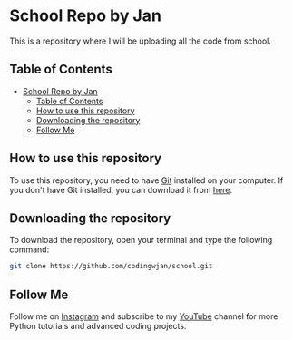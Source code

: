 # School Repo by Jan
This is a repository where I will be uploading all the code from school.
## Table of Contents
- [School Repo by Jan](#school-repo-by-jan)
  - [Table of Contents](#table-of-contents)
  - [How to use this repository](#how-to-use-this-repository)
  - [Downloading the repository](#downloading-the-repository)
  - [Follow Me](#follow-me)
## How to use this repository
To use this repository, you need to have [Git](https://git-scm.com/) installed on your computer. If you don't have Git installed, you can download it from [here](https://git-scm.com/downloads).
## Downloading the repository
To download the repository, open your terminal and type the following command:
```bash
git clone https://github.com/codingwjan/school.git
```
## Follow Me
Follow me on [Instagram](https://www.instagram.com/jan.pnk/) and subscribe to my [YouTube](https://www.youtube.com/@codingwjan) channel for more Python
tutorials and advanced coding projects.

[README.md]: README.md
